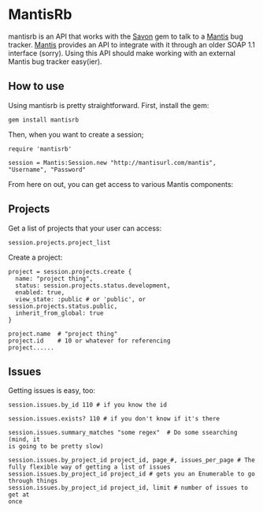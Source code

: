MantisRb
========

mantisrb is an API that works with the [Savon][1] gem to talk to a [Mantis][2]
bug tracker.  [Mantis][2] provides an API to integrate with it through an older
SOAP 1.1 interface (sorry).  Using this API should make working with an
external Mantis bug tracker easy(ier).

How to use
----------

Using mantisrb is pretty straightforward.  First, install the gem:

    gem install mantisrb

Then, when you want to create a session;

    require 'mantisrb'

    session = Mantis:Session.new "http://mantisurl.com/mantis", "Username", "Password"

From here on out, you can get access to various Mantis components:

Projects
--------

Get a list of projects that your user can access:

    session.projects.project_list

Create a project:

    project = session.projects.create {
      name: "project thing",
      status: session.projects.status.development,
      enabled: true,
      view_state: :public # or 'public', or session.projects.status.public,
      inherit_from_global: true
    }

    project.name  # "project thing"
    project.id    # 10 or whatever for referencing
    project......

Issues
------

Getting issues is easy, too:

    session.issues.by_id 110 # if you know the id

    session.issues.exists? 110 # if you don't know if it's there

    session.issues.summary_matches "some regex"  # Do some ssearching (mind, it
    is going to be pretty slow)

    session.issues.by_project_id project_id, page_#, issues_per_page # The
    fully flexible way of getting a list of issues
    session.issues.by_project_id project_id # gets you an Enumerable to go
    through things
    session.issues.by_project_id project_id, limit # number of issues to get at
    once


 [1]: http://www.savonrb.com
 [2]: http://www.mantisbt.org
